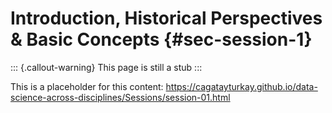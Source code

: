 # Introduction, Historical Perspectives & Basic Concepts {#sec-session-1}

::: {.callout-warning}
This page is still a stub
:::

This is a placeholder for this content: <https://cagatayturkay.github.io/data-science-across-disciplines/Sessions/session-01.html>

